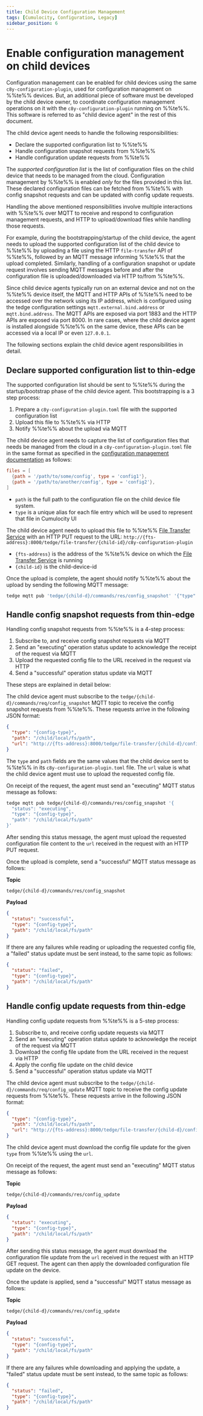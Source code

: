```yaml
---
title: Child Device Configuration Management
tags: [Cumulocity, Configuration, Legacy]
sidebar_position: 6
---
```


# Enable configuration management on child devices

Configuration management can be enabled for child devices using the same `c8y-configuration-plugin`,
used for configuration management on %%te%% devices.
But, an additional piece of software must be developed by the child device owner,
to coordinate configuration management operations on it with the `c8y-configuration-plugin` running on %%te%%.
This software is referred to as "child device agent" in the rest of this document.

The child device agent needs to handle the following responsibilities:

* Declare the supported configuration list to %%te%%
* Handle configuration snapshot requests from %%te%%
* Handle configuration update requests from %%te%%

The *supported configuration list* is the list of configuration files on the child device
that needs to be managed from the cloud.
Configuration management by %%te%% is enabled *only* for the files provided in this list.
These declared configuration files can be fetched from %%te%% with config snapshot requests
and can be updated with config update requests.

Handling the above mentioned responsibilities involve multiple interactions with %%te%%
over MQTT to receive and respond to configuration management requests,
and HTTP to upload/download files while handling those requests.

For example, during the bootstrapping/startup of the child device,
the agent needs to upload the supported configuration list of the child device to %%te%%
by uploading a file using the HTTP `file-transfer` API of %%te%%,
followed by an MQTT message informing %%te%% that the upload completed.
Similarly, handling of a configuration snapshot or update request involves sending
MQTT messages before and after the configuration file is uploaded/downloaded via HTTP to/from %%te%%.

Since child device agents typically run on an external device and not on the %%te%% device itself,
the MQTT and HTTP APIs of %%te%% need to be accessed over the network using its IP address,
which is configured using the tedge configuration settings `mqtt.external.bind.address` or `mqtt.bind.address`.
The MQTT APIs are exposed via port 1883 and the HTTP APIs are exposed via port 8000.
In rare cases, where the child device agent is installed alongside %%te%% on the same device,
these APIs can be accessed via a local IP or even `127.0.0.1`.

The following sections explain the child device agent responsibilities in detail.

## Declare supported configuration list to thin-edge

The supported configuration list should be sent to %%te%% during the startup/bootstrap phase of the child device agent.
This bootstrapping is a 3 step process:

1. Prepare a `c8y-configuration-plugin.toml` file with the supported configuration list
1. Upload this file to %%te%% via HTTP
1. Notify %%te%% about the upload via MQTT

The child device agent needs to capture the list of configuration files that needs be managed from the cloud
in a `c8y-configuration-plugin.toml` file in the same format as specified in the [configuration management documentation](../operate/c8y/configuration-management.md) as follows:

```toml title="file: c8y-configuration-plugin.toml"
files = [
  {path = '/path/to/some/config', type = 'config1'},
  {path = '/path/to/another/config', type = 'config2'},
]
```

* `path` is the full path to the configuration file on the child device file system.
* `type` is a unique alias for each file entry which will be used to represent that file in Cumulocity UI

The child device agent needs to upload this file to %%te%% [File Transfer Service](../references/file_transfer_service.md) with an HTTP PUT request
to the URL: `http://{fts-address}:8000/tedge/file-transfer/{child-id}/c8y-configuration-plugin`

* `{fts-address}` is the address of the %%te%% device on which the [File Transfer Service](../references/file_transfer_service.md) is running
* `{child-id}` is the child-device-id

Once the upload is complete, the agent should notify %%te%% about the upload by sending the following MQTT message:

```sh te2mqtt formats=v1
tedge mqtt pub 'tedge/{child-d}/commands/res/config_snapshot' '{"type": "c8y-configuration-plugin", "path": "/child/local/fs/path"}'
```

## Handle config snapshot requests from thin-edge

Handling config snapshot requests from %%te%% is a 4-step process:

1. Subscribe to, and receive config snapshot requests via MQTT
1. Send an "executing" operation status update to acknowledge the receipt of the request via MQTT
1. Upload the requested config file to the URL received in the request via HTTP
1. Send a "successful" operation status update via MQTT

These steps are explained in detail below:

The child device agent must subscribe to the `tedge/{child-d}/commands/req/config_snapshot` MQTT topic
to receive the config snapshot requests from %%te%%.
These requests arrive in the following JSON format:

```json
{
  "type": "{config-type}",
  "path": "/child/local/fs/path",
  "url": "http://{fts-address}:8000/tedge/file-transfer/{child-d}/config_snapshot/{config-type}"
}
```

The `type` and `path` fields are the same values that the child device sent to %%te%% in its `c8y-configuration-plugin.toml` file.
The `url` value is what the child device agent must use to upload the requested config file.

On receipt of the request, the agent must send an "executing" MQTT status message as follows:

```sh te2mqtt formats=v1
tedge mqtt pub tedge/{child-d}/commands/res/config_snapshot '{
  "status": "executing",
  "type": "{config-type}",
  "path": "/child/local/fs/path" 
}'
```

After sending this status message, the agent must upload the requested configuration file content to
the `url` received in the request with an HTTP PUT request.

Once the upload is complete, send a "successful" MQTT status message as follows:

**Topic**

```text
tedge/{child-d}/commands/res/config_snapshot
```

**Payload**

```json
{
  "status": "successful",
  "type": "{config-type}",
  "path": "/child/local/fs/path" 
}
```

If there are any failures while reading or uploading the requested config file,
a "failed" status update must be sent instead, to the same topic as follows:

```json
{
  "status": "failed",
  "type": "{config-type}",
  "path": "/child/local/fs/path" 
}
```

## Handle config update requests from thin-edge

Handling config update requests from %%te%% is a 5-step process:

1. Subscribe to, and receive config update requests via MQTT
1. Send an "executing" operation status update to acknowledge the receipt of the request via MQTT
1. Download the config file update from the URL received in the request via HTTP
1. Apply the config file update on the child device
1. Send a "successful" operation status update via MQTT

The child device agent must subscribe to the `tedge/{child-d}/commands/req/config_update` MQTT topic
to receive the config update requests from %%te%%.
These requests arrive in the following JSON format:

```json
{
  "type": "{config-type}",
  "path": "/child/local/fs/path",
  "url": "http://{fts-address}:8000/tedge/file-transfer/{child-d}/config_update/{config-type}"
}
```

The child device agent must download the config file update for the given `type` from %%te%% using the `url`.

On receipt of the request, the agent must send an "executing" MQTT status message as follows:

**Topic**

```text
tedge/{child-d}/commands/res/config_update
```

**Payload**

```json
{
  "status": "executing",
  "type": "{config-type}",
  "path": "/child/local/fs/path" 
}
```

After sending this status message, the agent must download the configuration file update
from the `url` received in the request with an HTTP GET request.
The agent can then apply the downloaded configuration file update on the device.

Once the update is applied, send a "successful" MQTT status message as follows:

**Topic**

```text
tedge/{child-d}/commands/res/config_update
```

**Payload**

```json
{
  "status": "successful",
  "type": "{config-type}",
  "path": "/child/local/fs/path" 
}
```

If there are any failures while downloading and applying the update,
a "failed" status update must be sent instead, to the same topic as follows:

```json
{
  "status": "failed",
  "type": "{config-type}",
  "path": "/child/local/fs/path" 
}
```
